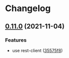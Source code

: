 # Changelog

## [0.11.0](https://www.github.com/Overmuse/alpaca/compare/v0.10.1...v0.11.0) (2021-11-04)


### Features

* use rest-client ([35575f8](https://www.github.com/Overmuse/alpaca/commit/35575f89858ff47d3988707e8522cf2d3bf0c21c))
